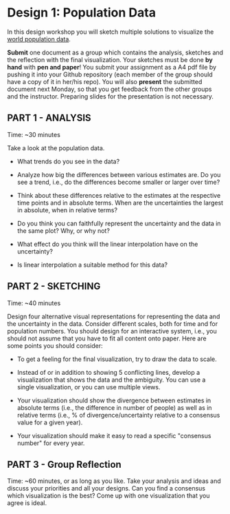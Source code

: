 #  Design 1: Population Data

In this design workshop you will sketch multiple solutions to visualize the [world population data]. 

**Submit** one document as a group which contains the analysis, sketches and the reflection with the final visualization. Your sketches must be done **by hand** with **pen and paper**!
You submit your assignment as a A4 pdf file by pushing it into your Github repository (each member of the group should have a copy of it in her/his repo).
You will also **present** the submitted document next Monday, so that you get feedback from the other groups and the instructor.
Preparing slides for the presentation is not necessary.

[world population data]:  https://en.wikipedia.org/wiki/World_population_estimates

## PART 1 - ANALYSIS
Time: ~30 minutes

Take a look at the population data. 

* What trends do you see in the data?

* Analyze how big the differences between various estimates are. Do you see a trend, i.e., do the differences become smaller or larger over time? 

* Think about these differences relative to the estimates at the respective time points and in absolute terms. When are the uncertainties the largest in absolute, when in relative terms?

* Do you think you can faithfully represent the uncertainty and the data in the same plot? Why, or why not? 

* What effect do you think will the linear interpolation have on the uncertainty?

* Is linear interpolation a suitable method for this data?

## PART 2 - SKETCHING
Time: ~40 minutes

Design four alternative visual representations for representing the data and the uncertainty in the data. Consider different scales, both for time and for population numbers. You should design for an interactive system, i.e., you should not assume that you have to fit all content onto paper. 
Here are some points you should consider: 

* To get a feeling for the final visualization, try to draw the data to scale.

* Instead of or in addition to showing 5 conflicting lines, develop a visualization that shows the data and the ambiguity. You can use a single visualization, or you can use multiple views.

* Your visualization should show the divergence between estimates in absolute terms (i.e., the difference in number of people) as well as in relative terms (i.e., % of divergence/uncertainty relative to a consensus value for a given year).

* Your visualization should make it easy to read a specific "consensus number" for every year.

## PART 3 - Group Reflection 
Time: ~60 minutes, or as long as you like. 
Take your analysis and ideas and discuss your priorities and all your designs. Can you find a consensus which visualization is the best? Come up with one visualization that you agree is ideal. 
